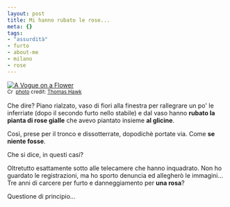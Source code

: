 ```yaml
--- 
layout: post
title: Mi hanno rubato le rose...
meta: {}
tags: 
- "assurdità"
- furto
- about-me
- milano
- rose
---
```

<a href="http://www.flickr.com/photos/51035555243@N01/11708783/" title="A Vogue on a Flower" target="_blank"><img src="http://farm1.static.flickr.com/9/11708783_a790f19bb1.jpg" alt="A Vogue on a Flower" border="0" /></a>  
<small><a href="http://creativecommons.org/licenses/by-nc/2.0/" title="Attribution-NonCommercial License" target="_blank"><img src="http://www.lastknight.com/wp-content/plugins/photo-dropper/images/cc.png" alt="Creative Commons License" border="0" width="16" height="16" align="absmiddle" /></a> <a href="http://www.photodropper.com/photos/" target="_blank">photo</a> credit: <a href="http://www.flickr.com/photos/51035555243@N01/11708783/" title="Thomas Hawk" target="_blank">Thomas Hawk</a></small>  
  
Che dire? Piano rialzato, vaso di fiori alla finestra per rallegrare un po' le inferriate (dopo il secondo furto nello stabile) e dal vaso hanno **rubato la pianta di rose gialle** che avevo piantato insieme **al glicine**.  
  
Così, prese per il tronco e dissotterrate, dopodichè portate via. Come **se niente fosse**.  
  
Che si dice, in questi casi?  
  
Oltretutto esattamente sotto alle telecamere che hanno inquadrato. Non ho guardato le registrazioni, ma ho sporto denuncia ed allegherò le immagini... Tre anni di carcere per furto e danneggiamento per **una rosa**?  
  
Questione di principio...   
  
 
